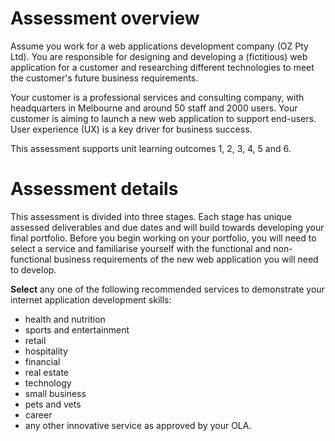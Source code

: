 # Assessment overview
Assume you work for a web applications development company (OZ Pty Ltd). You are responsible for designing and developing a (fictitious) web application for a customer and researching different technologies to meet the customer's future business requirements.

Your customer is a professional services and consulting company, with headquarters in Melbourne and around 50 staff and 2000 users. Your customer is aiming to launch a new web application to support end-users. User experience (UX) is a key driver for business success. 

This assessment supports unit learning outcomes 1, 2, 3, 4, 5 and 6.

# Assessment details
This assessment is divided into three stages. Each stage has unique assessed deliverables and due dates and will build towards developing your final portfolio. Before you begin working on your portfolio, you will need to select a service and familiarise yourself with the functional and non-functional business requirements of the new web application you will need to develop. 

**Select** any one of the following recommended services to demonstrate your internet application development skills:
- health and nutrition
- sports and entertainment
- retail
- hospitality
- financial
- real estate
- technology
- small business
- pets and vets
- career
- any other innovative service as approved by your OLA.